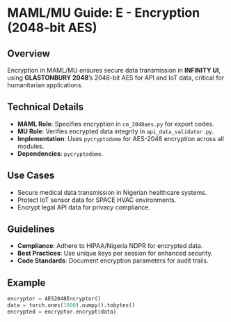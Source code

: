 # MAML/MU Guide: E - Encryption (2048-bit AES)

## Overview
Encryption in MAML/MU ensures secure data transmission in **INFINITY UI**, using **GLASTONBURY 2048**’s 2048-bit AES for API and IoT data, critical for humanitarian applications.

## Technical Details
- **MAML Role**: Specifies encryption in `cm_2048aes.py` for export codes.
- **MU Role**: Verifies encrypted data integrity in `api_data_validator.py`.
- **Implementation**: Uses `pycryptodome` for AES-2048 encryption across all modules.
- **Dependencies**: `pycryptodome`.

## Use Cases
- Secure medical data transmission in Nigerian healthcare systems.
- Protect IoT sensor data for SPACE HVAC environments.
- Encrypt legal API data for privacy compliance.

## Guidelines
- **Compliance**: Adhere to HIPAA/Nigeria NDPR for encrypted data.
- **Best Practices**: Use unique keys per session for enhanced security.
- **Code Standards**: Document encryption parameters for audit trails.

## Example
```python
encryptor = AES2048Encryptor()
data = torch.ones(1000).numpy().tobytes()
encrypted = encryptor.encrypt(data)
```